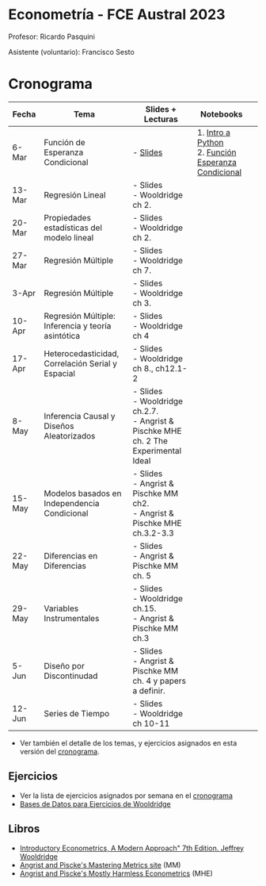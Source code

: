 # Econometría - FCE Austral 2023

Profesor: Ricardo Pasquini

Asistente (voluntario): Francisco Sesto



# Cronograma 


| Fecha  | Tema                                                 | Slides + Lecturas                                            | Notebooks                                                    |      |
| ------ | ---------------------------------------------------- | ------------------------------------------------------------ | ------------------------------------------------------------ | ---- |
| 6-Mar  | Función de Esperanza Condicional                     | - [Slides](https://github.com/rpasquini/econometria/blob/main/slides/dia%201%20cef.pdf)<br/> | 1. [Intro a Python](https://github.com/rpasquini/econometria/blob/main/notebooks/Python_Austral.ipynb)<br/>2. [Función Esperanza Condicional](https://github.com/rpasquini/econometria/blob/main/notebooks/CEF_intro_Austral.ipynb) |      |
| 13-Mar | Regresión   Lineal                                   | - Slides<br/>- Wooldridge   ch 2.                            |                                                              |      |
| 20-Mar | Propiedades   estadísticas del modelo lineal         | - Slides<br/>- Wooldridge   ch 2.                            |                                                              |      |
| 27-Mar | Regresión   Múltiple                                 | - Slides<br/>- Wooldridge   ch 7.                            |                                                              |      |
| 3-Apr  | Regresión   Múltiple                                 | - Slides<br/>- Wooldridge   ch 3.                            |                                                              |      |
| 10-Apr | Regresión Múltiple: Inferencia y   teoría asintótica | - Slides<br/> - Wooldridge   ch 4                            |                                                              |      |
| 17-Apr | Heterocedasticidad,   Correlación Serial y Espacial  | - Slides<br/>- Wooldridge   ch 8., ch12.1-2                  |                                                              |      |
| 8-May  | Inferencia   Causal y Diseños Aleatorizados          | - Slides<br/>- Wooldridge   ch.2.7. <br/> - Angrist & Pischke MHE ch. 2 The Experimental Ideal |                                                              |      |
| 15-May | Modelos   basados en Independencia Condicional       | - Slides<br/>- Angrist   & Pischke MM ch2.  <br/>- Angrist &   Pischke MHE ch.3.2-3.3 |                                                              |      |
| 22-May | Diferencias   en Diferencias                         | - Slides<br/>- Angrist   & Pischke MM ch. 5                  |                                                              |      |
| 29-May | Variables   Instrumentales                           | - Slides<br/> - Wooldridge   ch.15. <br/>- Angrist & Pischke MM ch.3 |                                                              |      |
| 5-Jun  | Diseño   por Discontinudad                           | - Slides<br/> - Angrist   & Pischke MM ch. 4  y papers a   definir. |                                                              |      |
| 12-Jun | Series   de Tiempo                                   | - Slides<br/>- Wooldridge   ch 10-11                         |                                                              |      |
* Ver también el detalle de los temas, y ejercicios asignados en esta versión del [cronograma](https://alumniiaeedu-my.sharepoint.com/:x:/g/personal/rpasquini_austral_edu_ar/EYxX_bAdzahGpWJe7p4WDuwBTN0jEWwvXJTbXr0KaDm4eg?e=kwJC4z).




## Ejercicios

* Ver la lista de ejercicios asignados por semana en el [cronograma](https://alumniiaeedu-my.sharepoint.com/:x:/g/personal/rpasquini_austral_edu_ar/EYxX_bAdzahGpWJe7p4WDuwBTN0jEWwvXJTbXr0KaDm4eg?e=kwJC4z)
* [Bases de Datos para Ejercicios de Wooldridge](https://academic.cengage.com/resource_uploads/downloads/1111531048_374626.zip)



## Libros

* [Introductory Econometrics, A Modern Approach" 7th Edition. Jeffrey Wooldridge](https://www.amazon.com/Introductory-Econometrics-Modern-Approach-MindTap/dp/1337558869/ref=sr_1_1?keywords=introductory+econometrics+a+modern+approach&qid=1674591514&s=books&sprefix=introductory+econo%2Cstripbooks-intl-ship%2C303&sr=1-1)
* [Angrist and Piscke's Mastering Metrics site](https://www.masteringmetrics.com/) (MM)
* [Angrist and Piscke's Mostly Harmless Econometrics](https://www.researchgate.net/publication/51992844_Mostly_Harmless_Econometrics_An_Empiricist's_Companion) (MHE)


